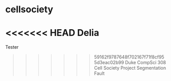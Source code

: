 # cellsociety 
<<<<<<< HEAD
Delia
=======
Tester
>>>>>>> 59162f9787648f702167f71f8cf955d3eac02b99
Duke CompSci 308 Cell Society Project
Segmentation Fault
